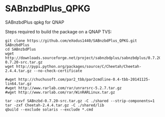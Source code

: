 # SABnzbdPlus_QPKG
SABnzbdPlus qpkg for QNAP

Steps required to build the package on a QNAP TVS:

    git clone https://github.com/eXodus1440/SABnzbdPlus_QPKG.git SABnzbdPlus
    cd SABnzbdPlus 
    wget http://downloads.sourceforge.net/project/sabnzbdplus/sabnzbdplus/0.7.20/SABnzbd-0.7.20-src.tar.gz
    wget http://pypi.python.org/packages/source/C/Cheetah/Cheetah-2.4.4.tar.gz --no-check-certificate

    #wget http://chuchusoft.com/par2_tbb/par2cmdline-0.4-tbb-20141125-lin64.tar.gz
    #wget http://www.rarlab.com/rar/unrarsrc-5.2.7.tar.gz
    #wget http://www.rarlab.com/rar/WinRARLinux.tar.gz

    tar -zxvf SABnzbd-0.7.20-src.tar.gz -C ./shared --strip-components=1
    tar -zxf Cheetah-2.4.4.tar.gz -C ./shared/lib
    qbuild --exclude solaris --exclude *.cmd
